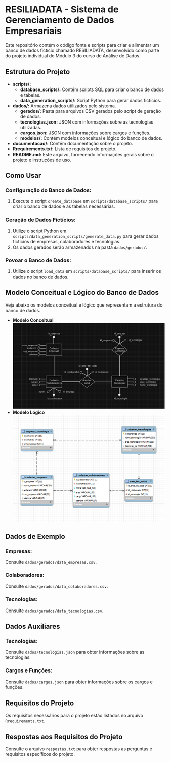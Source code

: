 # RESILIADATA - Sistema de Gerenciamento de Dados Empresariais

Este repositório contém o código fonte e scripts para criar e alimentar um banco de dados fictício chamado RESILIADATA, desenvolvido como parte do projeto individual do Módulo 3 do curso de Análise de Dados.

## Estrutura do Projeto

- **scripts/:**
  - **database_scripts/:** Contém scripts SQL para criar o banco de dados e tabelas.
  - **data_generation_scripts/:** Script Python para gerar dados fictícios.
- **dados/:** Armazena dados utilizados pelo sistema.
  - **gerados/:** Pasta para arquivos CSV gerados pelo script de geração de dados.
  - **tecnologias.json:** JSON com informações sobre as tecnologias utilizadas.
  - **cargos.json:** JSON com informações sobre cargos e funções.
  - **modelos/:** Contém modelos conceitual e lógico do banco de dados.
- **documentacao/:** Contém documentação sobre o projeto.
- **Rrequirements.txt:** Lista de requisitos do projeto.
- **README.md:** Este arquivo, fornecendo informações gerais sobre o projeto e instruções de uso.

## Como Usar

### Configuração do Banco de Dados:

1. Execute o script `create_database` em `scripts/database_scripts/` para criar o banco de dados e as tabelas necessárias.

### Geração de Dados Fictícios:

1. Utilize o script Python em `scripts/data_generation_scripts/generate_data.py` para gerar dados fictícios de empresas, colaboradores e tecnologias.
2. Os dados gerados serão armazenados na pasta `dados/gerados/`.

### Povoar o Banco de Dados:

1. Utilize o script `load_data` em `scripts/database_scripts/` para inserir os dados no banco de dados.

## Modelo Conceitual e Lógico do Banco de Dados

Veja abaixo os modelos conceitual e lógico que representam a estrutura do banco de dados.

- **Modelo Conceitual**
  ![Modelo Conceitual](./modelos/modelo_conceitual.png)
- **Modelo Lógico**
  ![Modelo Logico](./modelos/modelo_logico.png)

## Dados de Exemplo

### Empresas:

Consulte `dados/gerados/data_empresas.csv`.

### Colaboradores:

Consulte `dados/gerados/data_colaboradores.csv`.

### Tecnologias:

Consulte `dados/gerados/data_tecnologias.csv`.

## Dados Auxiliares

### Tecnologias:

Consulte `dados/tecnologias.json` para obter informações sobre as tecnologias.

### Cargos e Funções:

Consulte `dados/cargos.json` para obter informações sobre os cargos e funções.

## Requisitos do Projeto

Os requisitos necessários para o projeto estão listados no arquivo `Rrequirements.txt`.

## Respostas aos Requisitos do Projeto

Consulte o arquivo `respostas.txt` para obter respostas às perguntas e requisitos específicos do projeto.
